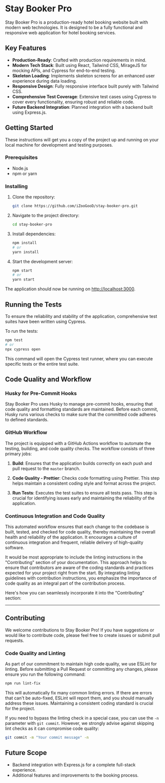 # Stay Booker Pro

Stay Booker Pro is a production-ready hotel booking website built with modern web technologies. It is designed to be a fully functional and responsive web application for hotel booking services.

## Key Features

- **Production-Ready**: Crafted with production requirements in mind.
- **Modern Tech Stack**: Built using React, Tailwind CSS, MirageJS for mocking APIs, and Cypress for end-to-end testing.
- **Skeleton Loading**: Implements skeleton screens for an enhanced user experience during data loading.
- **Responsive Design**: Fully responsive interface built purely with Tailwind CSS.
- **Comprehensive Test Coverage**: Extensive test cases using Cypress to cover every functionality, ensuring robust and reliable code.
- **Future Backend Integration**: Planned integration with a backend built using Express.js.

## Getting Started

These instructions will get you a copy of the project up and running on your local machine for development and testing purposes.

### Prerequisites

- Node.js
- npm or yarn

### Installing

1. Clone the repository:

   ```bash
   git clone https://github.com/iZooGooD/stay-booker-pro.git
   ```

2. Navigate to the project directory:

   ```bash
   cd stay-booker-pro
   ```

3. Install dependencies:

   ```bash
   npm install
   # or
   yarn install
   ```

4. Start the development server:

   ```bash
   npm start
   # or
   yarn start
   ```

The application should now be running on [http://localhost:3000](http://localhost:3000).

## Running the Tests

To ensure the reliability and stability of the application, comprehensive test suites have been written using Cypress.

To run the tests:

```bash
npm test
# or
npx cypress open
```

This command will open the Cypress test runner, where you can execute specific tests or the entire test suite.

## Code Quality and Workflow

### Husky for Pre-Commit Hooks

Stay Booker Pro uses Husky to manage pre-commit hooks, ensuring that code quality and formatting standards are maintained. Before each commit, Husky runs various checks to make sure that the committed code adheres to defined standards.

### GitHub Workflow

The project is equipped with a GitHub Actions workflow to automate the testing, building, and code quality checks. The workflow consists of three primary jobs:

1. **Build**: Ensures that the application builds correctly on each push and pull request to the `master` branch.

2. **Code Quality - Prettier**: Checks code formatting using Prettier. This step helps maintain a consistent coding style and format across the project.

3. **Run Tests**: Executes the test suites to ensure all tests pass. This step is crucial for identifying issues early and maintaining the reliability of the application.

### Continuous Integration and Code Quality

This automated workflow ensures that each change to the codebase is built, tested, and checked for code quality, thereby maintaining the overall health and reliability of the application. It encourages a culture of continuous integration and frequent, reliable delivery of high-quality software.

It would be most appropriate to include the linting instructions in the "Contributing" section of your documentation. This approach helps to ensure that contributors are aware of the coding standards and practices expected for your project right from the start. By integrating linting guidelines with contribution instructions, you emphasize the importance of code quality as an integral part of the contribution process.

Here's how you can seamlessly incorporate it into the "Contributing" section:

---

## Contributing

We welcome contributions to Stay Booker Pro! If you have suggestions or would like to contribute code, please feel free to create issues or submit pull requests.

### Code Quality and Linting

As part of our commitment to maintain high code quality, we use ESLint for linting. Before submitting a Pull Request or committing any changes, please ensure you run the following command:

```bash
npm run lint-fix
```

This will automatically fix many common linting errors. If there are errors that can't be auto-fixed, ESLint will report them, and you should manually address these issues. Maintaining a consistent coding standard is crucial for the project.

If you need to bypass the linting check in a special case, you can use the `-n` parameter with `git commit`. However, we strongly advise against skipping lint checks as it can compromise code quality:

```bash
git commit -m "Your commit message" -n
```

## Future Scope

- Backend integration with Express.js for a complete full-stack experience.
- Additional features and improvements to the booking process.

